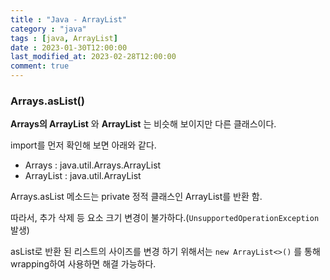 ```yaml
---
title : "Java - ArrayList"
category : "java"
tags : [java, ArrayList]
date : 2023-01-30T12:00:00
last_modified_at: 2023-02-28T12:00:00
comment: true
---
```

### Arrays.asList()

**Arrays의 ArrayList** 와 **ArrayList** 는 비슷해 보이지만 다른 클래스이다.

import를 먼저 확인해 보면 아래와 같다.

- Arrays : java.util.Arrays.ArrayList
- ArrayList : java.util.ArrayList

Arrays.asList 메소드는 private 정적 클래스인 ArrayList를 반환 함.

따라서, 추가 삭제 등 요소 크기 변경이 불가하다.(`UnsupportedOperationException` 발생)

asList로 반환 된 리스트의 사이즈를 변경 하기 위해서는 `new ArrayList<>()` 를 통해 wrapping하여 사용하면 해결 가능하다.